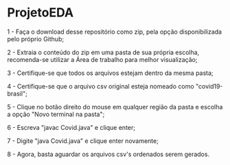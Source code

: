 # ProjetoEDA

1 - Faça o download desse repositório como zip, pela opção disponibilizada pelo próprio Github;

2 - Extraia o conteúdo do zip em uma pasta de sua própria escolha, recomenda-se utilizar a Área de trabalho para melhor visualização;

3 - Certifique-se que todos os arquivos estejam dentro da mesma pasta;

4 - Certifique-se que o arquivo csv original esteja nomeado como "covid19-brasil";

5 - Clique no botão direito do mouse em qualquer região da pasta e escolha a opção "Novo terminal na pasta";

6 - Escreva "javac Covid.java" e clique enter;

7 - Digite "java Covid.java" e clique enter novamente;

8 - Agora, basta aguardar os arquivos csv's ordenados serem gerados.
